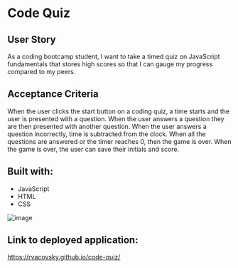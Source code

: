 # Code Quiz

## User Story

As a coding bootcamp student, I want to take a timed quiz on JavaScript fundamentals that stores high scores so that I can gauge my progress compared to my peers.

## Acceptance Criteria

When the user clicks the start button on a coding quiz, a time starts and the user is presented with a question. When the user answers a question they are then presented with another question. When the user answers a question incorrectly, time is subtracted from the clock. When all the questions are answered or the timer reaches 0, then the game is over. When the game is over, the user can save their initials and score.

## Built with:

* JavaScript
* HTML
* CSS

![image](https://user-images.githubusercontent.com/98611195/161186121-bf2025bc-5fc0-463e-90fd-1f06fe8bf7d8.png)

## Link to deployed application:

https://rvacovsky.github.io/code-quiz/
